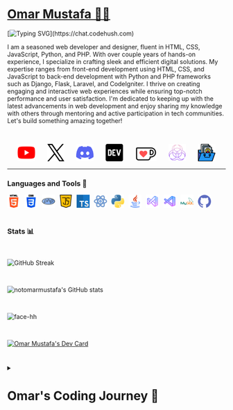 <link rel="stylesheet" href="https://cdnjs.cloudflare.com/ajax/libs/font-awesome/6.5.1/css/all.min.css" integrity="sha512-DTOQO9RWCH3ppGqcWaEA1BIZOC6xxalwEsw9c2QQeAIftl+Vegovlnee1c9QX4TctnWMn13TZye+giMm8e2LwA==" crossorigin="anonymous" referrerpolicy="no-referrer" />

<p align="center">
  <a href="https://github.com/notomarmustafa">
    <h1 style="color: black;">Omar Mustafa 🧑‍💻</h1></a>
</p>

[![Typing SVG](https://readme-typing-svg.demolab.com?font=Fira+Code&pause=1000&random=false&width=435&lines=Software+Developer+and+Web+Designer.)](https://chat.codehush.com)

I am a seasoned web developer and designer, fluent in HTML, CSS, JavaScript, Python, and PHP. With over couple years of hands-on experience, I specialize in crafting sleek and efficient digital solutions. My expertise ranges from front-end development using HTML, CSS, and JavaScript to back-end development with Python and PHP frameworks such as Django, Flask, Laravel, and CodeIgniter. I thrive on creating engaging and interactive web experiences while ensuring top-notch performance and user satisfaction. I'm dedicated to keeping up with the latest advancements in web development and enjoy sharing my knowledge with others through mentoring and active participation in tech communities. Let's build something amazing together!

<br />

<!-- Social icons section -->
<p align="center">
  <a href="https://www.youtube.com/@hoppiesstore" target="_blank"><img src="img/socials/youtube.png" width="40px" /></a>
  &#8287;&#8287;&#8287;&#8287;&#8287;
  <a href="https://twitter.com/notomarmustafa" target="_blank"><img src="img/socials/twitter.png" width="40px" /></a>
  &#8287;&#8287;&#8287;&#8287;&#8287;
  <a href="https://discord.com/invite/9vnn2nKfyE" target="_blank"><img src="img/socials/discord.png" width="40px" /></a>
  &#8287;&#8287;&#8287;&#8287;&#8287;
  <a href="https://app.daily.dev/omarmustafa" target="_blank"><img src="img/socials/dev.png" width="40px" /></a>
  &#8287;&#8287;&#8287;&#8287;&#8287;
  <a href="https://ko-fi.com/notomarmustafa" target="_blank"><img src="img/socials/ko-fi.png" width="50px" /></a>
  &#8287;&#8287;&#8287;&#8287;&#8287;
  <a href="https://codehush.com" target="_blank"><img src="img/socials/chat-code-hush.png" width="40px" /></a>
  &#8287;&#8287;&#8287;&#8287;&#8287;
  <a href="https://omar.enduryx.com" target="_blank"><img src="img/socials/portfolio.png" width="40px" /></a>
</p>

---

### Languages and Tools 🧰

<img align="left" alt="HTML" width="30px" style="padding-right:10px;" src="img/tools/html-5.png" />

<img align="left" alt="CSS" width="30px" style="padding-right:10px;" src="img/tools/css-3.png" />

<img align="left" alt="PHP" width="30px" style="padding-right:10px;" src="img/tools/php.png" />

<img align="left" alt="JavaScript" width="30px" style="padding-right:10px;" src="img/tools/java-script.png" />

<img align="left" alt="TypeScript" width="30px" style="padding-right:10px;" src="img/tools/typescript.png" />

<img align="left" alt="React" width="30px" style="padding-right:10px;" src="img/tools/reactjs.png" />

<img align="left" alt="Python" width="30px" style="padding-right:10px;" src="img/tools/python.png" />

<img align="left" alt="Java" width="30px" style="padding-right:10px;" src="img/tools/java.png"/>

<img align="left" alt="Visual Studio" width="30px" style="padding-right:10px;" src="img/tools/visual-studio.png"/>

<img align="left" alt="Visual Studio Code" width="30px" style="padding-right:10px;" src="img/tools/visual-studio-code.png"/>

<img align="left" alt="MySQL" width="30px" style="padding-right:10px;" src="img/tools/mysql.png" />

<img align="left" alt="GitHub" width="30px" style="padding-right:10px;" src="img/tools/github.png" />

<!-- <img align="left" alt="React" width="30px" style="padding-right:10px;" src="https://cdn.jsdelivr.net/gh/devicons/devicon/icons/react/react-original.svg" /> -->

<!-- <img align="left" alt="NodeJS" width="30px" style="padding-right:10px;" src="https://cdn.jsdelivr.net/gh/devicons/devicon/icons/nodejs/nodejs-original.svg" /> -->

<!-- <img align="left" alt="C++" width="30px" style="padding-right:10px;" src="https://cdn.jsdelivr.net/gh/devicons/devicon/icons/cplusplus/cplusplus-line.svg" /> -->

<br />
<br />

#

### Stats 📊

<br />

![GitHub Streak](https://streak-stats.demolab.com?user=notomarmustafa&hide_border=true&theme=tokyonight&layout=compact_radius=4.5) 

<br />

![notomarmustafa's GitHub stats](https://github-readme-stats.vercel.app/api?username=notomarmustafa&hide_border=true&show_icons=true&theme=tokyonight&layout=compact)

<br />

![face-hh](https://github-readme-stats.vercel.app/api/top-langs?username=notomarmustafa&hide_border=true&show_icons=true&theme=tokyonight&layout=compact)

<br />

<a href="https://app.daily.dev/omarmustafa"><img src="https://api.daily.dev/devcards/v2/iCDxgGfnXrzgX0eBcpbTZ.png?type=dark&r=ds9" width="356" alt="Omar Mustafa's Dev Card"/></a>

#

<details>
 <summary><h1>Omar's Coding Journey 📰</h1></summary>
<h2>My Journey in Web Development: A Multifaceted Exploration</h2>

<h4>My journey in web development has been a dynamic and enriching experience, marked by the exploration of various programming languages and technologies. From the foundational elements of HTML and CSS to the intricacies of JavaScript, Python, and PHP, each language has contributed to my growth as a developer in unique ways.</h4>

<h2>HTML and CSS: Building Blocks of the Web</h2>

<h4>My foray into web development began with HTML and CSS, the fundamental building blocks of the internet. HTML provided me with the structure and semantics necessary to create web pages, while CSS empowered me to style and design them to my liking. Through countless hours of trial and error, I honed my skills in crafting visually appealing and user-friendly interfaces, mastering the art of responsive design and layout optimization.</h4>

<h2>JavaScript: Unleashing Interactivity and Dynamism</h2>

<h4>As I delved deeper into the world of web development, I encountered JavaScript, a dynamic and versatile scripting language. JavaScript opened up a world of possibilities, enabling me to add interactivity and dynamism to my web applications. From creating dynamic forms and interactive animations to implementing client-side validation and asynchronous communication with servers, JavaScript empowered me to breathe life into static web pages and create engaging user experiences.</h4>

<h2>Python: Powering Backend Development and Beyond</h2>

<h4>With a solid foundation in frontend development established, I turned my attention to backend development with Python. Renowned for its simplicity, readability, and versatility, Python proved to be an invaluable asset in my coding arsenal. I leveraged Python's extensive libraries and frameworks to build robust web applications, handle database interactions, and implement complex algorithms and data processing tasks. Beyond web development, Python also introduced me to the exciting worlds of data science and machine learning, where I explored its capabilities in analyzing data, building predictive models, and extracting insights from vast datasets.</h4>

<h2>PHP: Navigating the Server-Side Landscape</h2>

<h4>In my quest for a deeper understanding of web development, I ventured into server-side scripting with PHP. PHP empowered me to create dynamic and interactive web applications, handling server-side logic and generating dynamic content seamlessly. With PHP, I gained proficiency in building feature-rich websites, implementing user authentication systems, and integrating with databases to store and retrieve data efficiently. The experience broadened my understanding of web development, equipping me with the skills to architect scalable and maintainable web solutions.</h4>

<h2>Conclusion: A Continuing Journey of Growth and Exploration</h2>

<h4>My journey in web development has been characterized by continuous learning, experimentation, and growth. From mastering the foundational elements of HTML and CSS to exploring the dynamic capabilities of JavaScript, Python, and PHP, each language has played a pivotal role in shaping my development journey. As I continue to evolve as a developer, I am excited to embrace new technologies, tackle complex challenges, and push the boundaries of what's possible in the dynamic and ever-evolving world of web development.</h4>
